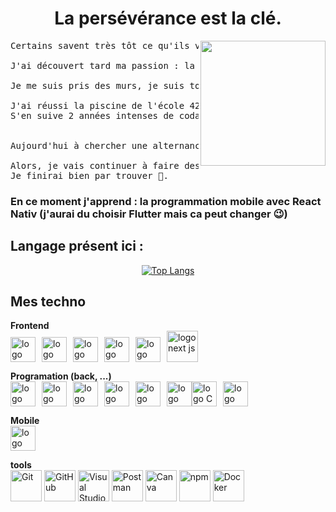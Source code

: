 <h1 align="center"> La persévérance est la clé. </h1>
  
  
 <img align="right" width="200" height="200" src="https://octodex.github.com/images/femalecodertocat.png"/>

<pre>
Certains savent très tôt ce qu'ils veulent faire, d'autres prennent plus de temps. Je fais partie de ces derniers, et j'en suis fière !  

J'ai découvert tard ma passion : la programmation.  
  
Je me suis pris des murs, je suis tombée mais j'ai fini par me relever 💪.   

J'ai réussi la piscine de l'école 42 Nice.   
S'en suive 2 années intenses de codage et 1 stage 🥵.
  

Aujourd'hui à chercher une alternance et, surtout, ma spécialité 😱 ... là aucune idée. 

Alors, je vais continuer à faire des projets à mon rythme 🐢 avec ma manière d'apprendre 🦓.
Je finirai bien par trouver 🧐.
</pre>
  
### En ce moment j'apprend : la programmation mobile avec React Nativ (j'aurai du choisir Flutter mais ca peut changer 😉)  
  

## Langage présent ici  :
<div align="center">

[![Top Langs](https://github-readme-stats-git-origin-amelmnd.vercel.app/api/top-langs/?username=amelmnd&count-private=true&layout=compact&show_icons=true&theme=dracula&langs_count=7)](github-readme-stats-git-origin-amelmnd.vercel.app)

</div>


## Mes techno
**Frontend**  
<img width="40px" style="margin-right: 10px" title="html" alt="logo html" src="https://cdn.jsdelivr.net/gh/devicons/devicon/icons/html5/html5-original.svg"/><img width="40px" style="margin-right: 10px" title="css3" alt="logo css3" src="https://cdn.jsdelivr.net/gh/devicons/devicon/icons/css3/css3-original.svg"/><img width="40px" style="margin-right: 10px" title="sass" alt="logo sass" src="https://cdn.jsdelivr.net/gh/devicons/devicon/icons/sass/sass-original.svg"/><img width="40px" style="margin-right: 10px" title="jQuery" alt="logo jQuery" src="https://cdn.jsdelivr.net/gh/devicons/devicon/icons/jquery/jquery-plain-wordmark.svg"/><img width="40px" style="margin-right: 10px" title="react" alt="logo react" src="https://cdn.jsdelivr.net/gh/devicons/devicon/icons/react/react-original-wordmark.svg"/><img width="50px" style="margin-right: 10px" title="next js" alt="logo next js" src="https://gitlab.com/uploads/-/system/project/avatar/35899002/nextjs-boilerplate-logo.png"/>  

**Programation (back, ...)**  
<img width="40px" style="margin-right: 10px" title="javascript" alt="logo javascript" src="https://cdn.jsdelivr.net/gh/devicons/devicon/icons/javascript/javascript-original.svg"/><img width="40px" style="margin-right: 10px" title="typescript" alt="logo typescript" src="https://cdn.jsdelivr.net/gh/devicons/devicon/icons/typescript/typescript-original.svg"/><img width="40px" style="margin-right: 10px" title="php" alt="logo php" src="https://cdn.jsdelivr.net/gh/devicons/devicon/icons/php/php-original.svg"/><img width="40px" style="margin-right: 10px"  title="mySql" alt="logo mySql" src="https://cdn.jsdelivr.net/gh/devicons/devicon/icons/mysql/mysql-original-wordmark.svg"/><img width="40px" style="margin-right: 10px"  title="express" alt="logo express" src="https://assets.website-files.com/61ca3f775a79ec5f87fcf937/6202fcdee5ee8636a145a41b_1234.png"/><img width="40px"  title="MongoDB" alt="logo MongoDB" src="https://cdn.jsdelivr.net/gh/devicons/devicon/icons/mongodb/mongodb-original-wordmark.svg"/><img src="https://cdn.jsdelivr.net/gh/devicons/devicon@latest/icons/c/c-original.svg" width="40px" style="margin-right: 10px" title="C" alt="logo C"/><img src="https://cdn.jsdelivr.net/gh/devicons/devicon@latest/icons/cplusplus/cplusplus-original.svg" width="40px" style="margin-right: 10px" title="CPP" alt="logo CPP"/>   

**Mobile**  
<img width="40px" height="40px" style="margin-right: 10px"  title="react native" alt="logo react native" src="https://cdn.worldvectorlogo.com/logos/react-native-1.svg"/>  

**tools**  
<img width="50" src="https://raw.githubusercontent.com/marwin1991/profile-technology-icons/refs/heads/main/icons/git.png" alt="Git" title="Git"/>
<img width="50" src="https://raw.githubusercontent.com/marwin1991/profile-technology-icons/refs/heads/main/icons/github.png" alt="GitHub" title="GitHub"/>
<img width="50" src="https://raw.githubusercontent.com/marwin1991/profile-technology-icons/refs/heads/main/icons/visual_studio_code.png" alt="Visual Studio Code" title="Visual Studio Code"/>
<img width="50" src="https://raw.githubusercontent.com/marwin1991/profile-technology-icons/refs/heads/main/icons/postman.png" alt="Postman" title="Postman"/>
<img width="50" src="https://raw.githubusercontent.com/marwin1991/profile-technology-icons/refs/heads/main/icons/canva.png" alt="Canva" title="Canva"/>
<img width="50" src="https://raw.githubusercontent.com/marwin1991/profile-technology-icons/refs/heads/main/icons/npm.png" alt="npm" title="npm"/>
<img width="50" src="https://raw.githubusercontent.com/marwin1991/profile-technology-icons/refs/heads/main/icons/docker.png" alt="Docker" title="Docker"/>
